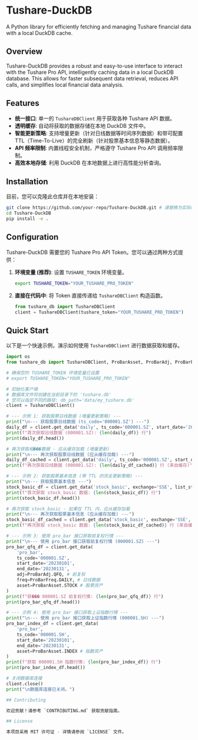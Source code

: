 # Tushare-DuckDB

A Python library for efficiently fetching and managing Tushare financial data with a local DuckDB cache.

## Overview

Tushare-DuckDB provides a robust and easy-to-use interface to interact with the Tushare Pro API, intelligently caching data in a local DuckDB database. This allows for faster subsequent data retrieval, reduces API calls, and simplifies local financial data analysis.

## Features

*   **统一接口**: 单一的 `TushareDBClient` 用于获取各种 Tushare API 数据。
*   **透明缓存**: 自动将获取的数据存储在本地 DuckDB 文件中。
*   **智能更新策略**: 支持增量更新（针对日线数据等时间序列数据）和带可配置 TTL（Time-To-Live）的完全刷新（针对股票基本信息等静态数据）。
*   **API 频率限制**: 内置线程安全机制，严格遵守 Tushare Pro API 调用频率限制。
*   **高效本地存储**: 利用 DuckDB 在本地数据上进行高性能分析查询。

## Installation

目前，您可以克隆此仓库并在本地安装：

```bash
git clone https://github.com/your-repo/Tushare-DuckDB.git # 请替换为实际的仓库 URL
cd Tushare-DuckDB
pip install -e .
```

## Configuration

Tushare-DuckDB 需要您的 Tushare Pro API Token。您可以通过两种方式提供：

1.  **环境变量 (推荐)**: 设置 `TUSHARE_TOKEN` 环境变量。

    ```bash
    export TUSHARE_TOKEN="YOUR_TUSHARE_PRO_TOKEN"
    ```

2.  **直接在代码中**: 将 Token 直接传递给 `TushareDBClient` 构造函数。

    ```python
    from tushare_db import TushareDBClient
    client = TushareDBClient(tushare_token="YOUR_TUSHARE_PRO_TOKEN")
    ```

## Quick Start

以下是一个快速示例，演示如何使用 `TushareDBClient` 进行数据获取和缓存。

```python
import os
from tushare_db import TushareDBClient, ProBarAsset, ProBarAdj, ProBarFreq

# 确保您的 TUSHARE_TOKEN 环境变量已设置
# export TUSHARE_TOKEN="YOUR_TUSHARE_PRO_TOKEN"

# 初始化客户端
# 数据库文件将创建在当前目录下的 'tushare.db'
# 您可以指定不同的路径: db_path='data/my_tushare.db'
client = TushareDBClient()

# --- 示例 1: 获取股票日线数据 (增量更新策略) ---
print("\n--- 获取股票日线数据 (ts_code='000001.SZ') ---")
daily_df = client.get_data('daily', ts_code='000001.SZ', start_date='20230101', end_date='20230131')
print(f"首次获取日线数据 (000001.SZ): {len(daily_df)} 行")
print(daily_df.head())

# 再次获取相���数据 - 应从缓存加载 (增量更新)
print("\n--- 再次获取股票日线数据 (应从缓存加载) ---")
daily_df_cached = client.get_data('daily', ts_code='000001.SZ', start_date='20230101', end_date='20230131')
print(f"再次获取日线数据 (000001.SZ): {len(daily_df_cached)} 行 (来自缓存)")

# --- 示例 2: 获取股票基本信息 (带 TTL 的完全更新策略) ---
print("\n--- 获取股票基本信息 ---")
stock_basic_df = client.get_data('stock_basic', exchange='SSE', list_status='L')
print(f"首次获取 stock_basic 数据: {len(stock_basic_df)} 行")
print(stock_basic_df.head())

# 再次获取 stock_basic - 如果在 TTL 内，应从缓存加载
print("\n--- 再次获取股票基本信息 (应从缓存加载) ---")
stock_basic_df_cached = client.get_data('stock_basic', exchange='SSE', list_status='L')
print(f"再次获取 stock_basic 数据: {len(stock_basic_df_cached)} 行 (来自缓存)")

# --- 示例 3: 使用 pro_bar 接口获取前复权行情 ---
print("\n--- 使用 pro_bar 接口获取前复权行情 (000001.SZ) ---")
pro_bar_qfq_df = client.get_data(
    'pro_bar',
    ts_code='000001.SZ',
    start_date='20230101',
    end_date='20230131',
    adj=ProBarAdj.QFQ, # 前复权
    freq=ProBarFreq.DAILY, # 日线数据
    asset=ProBarAsset.STOCK # 股票资产
)
print(f"获��� 000001.SZ 前复权行情: {len(pro_bar_qfq_df)} 行")
print(pro_bar_qfq_df.head())

# --- 示例 4: 使用 pro_bar 接口获取上证指数行情 ---
print("\n--- 使用 pro_bar 接口获取上证指数行情 (000001.SH) ---")
pro_bar_index_df = client.get_data(
    'pro_bar',
    ts_code='000001.SH',
    start_date='20230101',
    end_date='20230131',
    asset=ProBarAsset.INDEX # 指数资产
)
print(f"获取 000001.SH 指数行情: {len(pro_bar_index_df)} 行")
print(pro_bar_index_df.head())

# 关闭数据库连接
client.close()
print("\n数据库连接已关闭。")

## Contributing

欢迎贡献！请参考 `CONTRIBUTING.md` 获取贡献指南。

## License

本项目采用 MIT 许可证 - 详情请参阅 `LICENSE` 文件。
